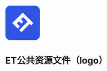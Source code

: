 ![etlogo](https://github.com/eostoken/eostoken.im/blob/master/images/logo_108.png)
# ET公共资源文件（logo）

